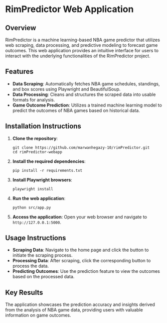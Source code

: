 # RimPredictor Web Application

## Overview
RimPredictor is a machine learning-based NBA game predictor that utilizes web scraping, data processing, and predictive modeling to forecast game outcomes. This web application provides an intuitive interface for users to interact with the underlying functionalities of the RimPredictor project.

## Features
- **Data Scraping**: Automatically fetches NBA game schedules, standings, and box scores using Playwright and BeautifulSoup.
- **Data Processing**: Cleans and structures the scraped data into usable formats for analysis.
- **Game Outcome Prediction**: Utilizes a trained machine learning model to predict the outcomes of NBA games based on historical data.

## Installation Instructions
1. **Clone the repository**:
   ```
   git clone https://github.com/marwanhegazy-10/rimPredictor.git
   cd rimPredictor-webapp
   ```

2. **Install the required dependencies**:
   ```
   pip install -r requirements.txt
   ```

3. **Install Playwright browsers**:
   ```
   playwright install
   ```

4. **Run the web application**:
   ```
   python src/app.py
   ```

5. **Access the application**: Open your web browser and navigate to `http://127.0.0.1:5000`.

## Usage Instructions
- **Scraping Data**: Navigate to the home page and click the button to initiate the scraping process.
- **Processing Data**: After scraping, click the corresponding button to process the data.
- **Predicting Outcomes**: Use the prediction feature to view the outcomes based on the processed data.

## Key Results
The application showcases the prediction accuracy and insights derived from the analysis of NBA game data, providing users with valuable information on game outcomes.